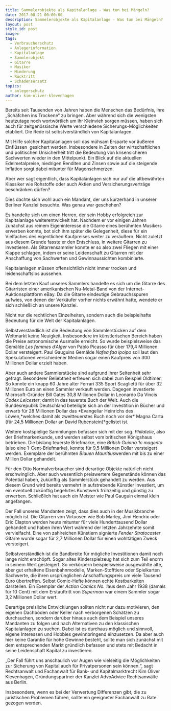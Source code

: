 ```yaml
---
title: Sammelerobjekte als Kapitalanlage - Was tun bei Mängeln?
date: 2017-08-21 00:00:00
description: Sammelerobjekte als Kapitalanlage - Was tun bei Mängeln?
layout: post
style_id: post
image:
tags:
  - Verbraucherschutz
  - Anlegerinformation
  - Kapitalanlage
  - Sammlerobjekt
  - Gitarre
  - Musiker
  - Minderung
  - Rücktritt
  - Schadensersatz
topics:
  - anlegerschutz
author: kim-oliver-klevenhagen
---
```



Bereits seit Tausenden von Jahren haben die Menschen das Bedürfnis, ihre „Schäfchen ins Trockene“ zu bringen. Aber während sich die wenigsten heutzutage noch wortwörtlich um ihr Kleinvieh sorgen müssen, haben sich auch für zeitgenössische Werte verschiedene Sicherungs-Möglichkeiten etabliert. Die Rede ist selbstverständlich von Kapitalanlagen.

Mit Hilfe solcher Kapitalanlagen soll das mühsam Ersparte vor äußeren Einflüssen  gesichert werden. Insbesondere in Zeiten der wirtschaftlichen und politischen Unsicherheit tritt die Bedeutung von krisensicheren Sachwerten wieder in den Mittelpunkt. Ein Blick auf die aktuellen Edelmetalpreise, niedrigen Renditen und Zinsen sowie auf die steigende Inflation sorgt dabei mitunter für Magenschmerzen.

Aber wer sagt eigentlich, dass Kapitalanlagen sich nur auf die altbewährten Klassiker wie Rohstoffe oder auch Aktien und Versicherungsverträge beschränken dürfen?

Dies dachte sich wohl auch ein Mandant, der uns kurzerhand in unserer Berliner Kanzlei besuchte. Was genau war geschehen?

Es handelte sich um einen Herren, der sein Hobby erfolgreich zur Kapitalanlage weiterentwickelt hat. Nachdem er vor einigen Jahren zunächst aus reinem Eigeninteresse die Gitarre eines berühmten Musikers erwerben konnte, bot sich ihm später die Gelegenheit, diese für ein Vielfaches des eigentlichen Kaufpreises weiter zu veräußern. Nicht zuletzt aus diesem Grunde fasste er den Entschluss, in weitere Gitarren zu investieren. Als Gitarrensammler konnte er so also zwei Fliegen mit einer Klappe schlagen, indem er seine Leidenschaft zu Gitarren mit der Anschaffung von Sachwerten und Gewinnaussichten kombinierte.

Kapitalanlagen müssen offensichtlich nicht immer trocken und leidenschaftslos aussehen.

Bei dem letzten Kauf unseres Sammlers handelte es sich um die Gitarre des Gitarristen einer amerikanischen Nu-Metal-Band von der Internet-Auktionsplattform eBay. Da die Gitarre eindeutige Gebrauchsspuren aufwies, von denen der Verkäufer vorher nichts erwähnt hatte, wendete er sich schließlich an unsere Kanzlei.

Nicht nur die rechtlichen Einzelheiten, sondern auch die beispielhafte Bedeutung für die Welt der Kapitalanlagen.

Selbstverständlich ist die Bedeutung von Sammlerstücken auf dem Weltmarkt keine Neuigkeit. Insbesondere im künstlerischen Bereich haben die Preise astronomische Ausmaße erreicht. So wurde beispielsweise das Gemälde *Les femmes d’Alger* von Pablo Picasso für über 179,4 Millionen Dollar versteigert. Paul Gauguins Gemälde *Nafea faa ipoipo* soll laut den Spekulationen verschiedener Medien sogar einen Kaufpreis von 300 Millionen Dollar erzielt haben.

Aber auch andere Sammlerstücke sind aufgrund ihrer Seltenheit sehr gefragt. Besonderer Beliebtheit erfreuen sich dabei zum Beispiel Oldtimer. So konnte ein knapp 60 Jahre alter Ferrari 335 Sport Scaglietti für über 32 Millionen Euro an einen Sammler verkauft werden. Dagegen investierte Microsoft-Gründer Bill Gates 30,8 Millionen Dollar in Leonardo Da Vincis *Codex Leicester*; damit in das teuerste Buch der Welt. Auch die Bundesrepublik Deutschland beteiligte sich an der Investition in Bücher und erwarb für 28 Millionen Dollar das *Evangeliar Heinrichs des Löwen,*welches damit als zweitteuerstes Buch noch vor der\* Magna Carta (für 24,5 Millionen Dollar an David Rubenstein)\*gelistet ist.

Weitere kostspielige Sammlungen befassen sich mit der sog. *Philatelie*, also der Briefmarkenkunde, und werden selbst vom britischen Königshaus betrieben. Die bislang teuerste Briefmarke, eine *British Guiana 1c magenta* (also eine 1-Cent-Briefmarke), konnte für 9,5 Millionen Dollar versteigert werden. Exemplare der berühmten *Blauen Mauritius*werden mit bis zu einer Million Dollar gehandelt.

Für den Otto Normalverbraucher sind derartige Objekte natürlich nicht erschwinglich. Aber auch wesentlich preiswertere Gegenstände können das Potential haben, zukünftig als Sammlerstück gehandelt zu werden. Aus diesem Grund wird bereits vermehrt in aufstrebende Künstler investiert, um ein eventuell zukünftig begehrtes Kunstwerk frühzeitig und günstig zu erwerben. Schließlich hat auch ein Meister wie Paul Gauguin einmal klein angefangen.

Der Fall unseres Mandanten zeigt, dass dies auch in der Musikbranche möglich ist. Die Gitarren von Virtuosen wie Bob Marley, Jimi Hendrix oder Eric Clapton werden heute mitunter für viele Hunderttausend Dollar gehandelt und haben ihren Wert während der letzten Jahrzehnte somit vervielfacht. Eine von zahlreichen Künstlern signierte *Fender Stratocaster* Gitarre wurde sogar für 2,7 Millionen Dollar für einen wohltätigen Zweck versteigert.

Selbstverständlich ist die Bandbreite für mögliche Investitionen damit noch lange nicht erschöpft. Sogar altes Kinderspielzeug hat sich zum Teil enorm in seinem Wert gesteigert. So verkörpern beispielsweise ausgewählte alte, aber gut erhaltene Eisenbahnmodelle, Marken-Stofftiere oder Spielkarten Sachwerte, die ihren ursprünglichen Anschaffungspreis um viele Tausend Euro übertreffen. Selbst Comic-Hefte können echte Kostbarkeiten darstellen. Ein Exemplar der *Action Comics No. 1*aus dem Jahr 1938 (damals für 10 Cent) mit dem Erstauftritt von *Superman* war einem Sammler sogar 3,2 Millionen Dollar wert.

Derartige preisliche Entwicklungen sollten nicht nur dazu motivieren, den eigenen Dachboden oder Keller nach verborgenen Schätzen zu durchsuchen, sondern darüber hinaus auch dem Beispiel unseres Mandanten zu folgen und nach Alternativen zu den klassischen Kapitalanlagen zu suchen. Dabei ist es durchaus möglich und sinnvoll, eigene Interessen und Hobbies gewinnbringend einzusetzen. Da aber auch hier keine Garantie für hohe Gewinne besteht, sollte man sich zunächst mit dem entsprechenden Markt gründlich befassen und stets mit Bedacht in seine Leidenschaft Kapital zu investieren.

„Der Fall führt uns anschaulich vor Augen wie vielseitig die Möglichkeiten zur Sicherung von Kapital auch für Privatpersonen sein können.“, sagt Rechtsanwalt und Fachanwalt für Bank- und Kapitalmarktrecht Kim Oliver Klevenhagen, Gründungspartner der Kanzlei AdvoAdvice Rechtsanwälte aus Berlin.

Insbesondere, wenn es bei der Verwertung Differenzen gibt, die zu juristischen Problemen führen, sollte ein geeigneter Fachanwalt zu Rate gezogen werden.